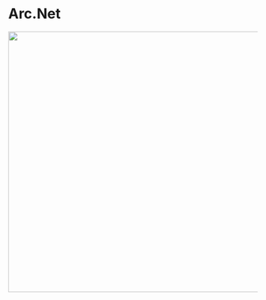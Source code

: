 # Arc.Net

<img src="https://github.com/XionWin/Arc.Net/blob/main/_Attachment/Screen_Short.png" width="803" height="527">